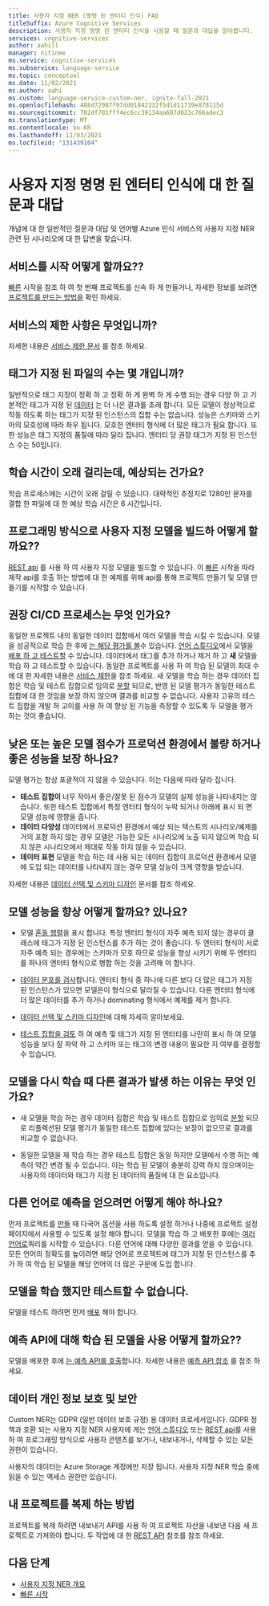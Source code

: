 ```yaml
---
title: 사용자 지정 NER (명명 된 엔터티 인식) FAQ
titleSuffix: Azure Cognitive Services
description: 사용자 지정 명명 된 엔터티 인식을 사용할 때 질문과 대답을 알아봅니다.
services: cognitive-services
author: aahill
manager: nitinme
ms.service: cognitive-services
ms.subservice: language-service
ms.topic: conceptual
ms.date: 11/02/2021
ms.author: aahi
ms.custom: language-service-custom-ner, ignite-fall-2021
ms.openlocfilehash: 488d72987f97dd01842332f5d1d11739e878115d
ms.sourcegitcommit: 702df701fff4ec6cc39134aa607d023c766adec3
ms.translationtype: MT
ms.contentlocale: ko-KR
ms.lasthandoff: 11/03/2021
ms.locfileid: "131439104"
---
```

# <a name="frequently-asked-questions-for-custom-named-entity-recognition"></a>사용자 지정 명명 된 엔터티 인식에 대 한 질문과 대답

개념에 대 한 일반적인 질문과 대답 및 언어별 Azure 인식 서비스의 사용자 지정 NER 관련 된 시나리오에 대 한 답변을 찾습니다.

## <a name="how-do-i-get-started-with-the-service"></a>서비스를 시작 어떻게 할까요??

[빠른](./quickstart.md) 시작을 참조 하 여 첫 번째 프로젝트를 신속 하 게 만들거나, 자세한 정보를 보려면 [프로젝트를 만드는 방법을](how-to/create-project.md) 확인 하세요.

## <a name="what-are-the-service-limits"></a>서비스의 제한 사항은 무엇입니까?

자세한 내용은 [서비스 제한 문서](service-limits.md) 를 참조 하세요.

## <a name="how-many-tagged-files-are-needed"></a>태그가 지정 된 파일의 수는 몇 개입니까?

일반적으로 태그 지정이 정확 하 고 정확 하 게 완벽 하 게 수행 되는 경우 다양 하 고 기본적인 태그가 지정 된 [데이터](how-to/tag-data.md) 는 더 나은 결과를 초래 합니다. 모든 모델이 정상적으로 작동 하도록 하는 태그가 지정 된 인스턴스의 집합 수는 없습니다. 성능은 스키마와 스키마의 모호성에 따라 좌우 됩니다. 모호한 엔터티 형식에 더 많은 태그가 필요 합니다. 또한 성능은 태그 지정의 품질에 따라 달라 집니다. 엔터티 당 권장 태그가 지정 된 인스턴스 수는 50입니다.

## <a name="training-is-taking-a-long-time-is-this-expected"></a>학습 시간이 오래 걸리는데, 예상되는 건가요?

학습 프로세스에는 시간이 오래 걸릴 수 있습니다. 대략적인 추정치로 1280만 문자를 결합 한 파일에 대 한 예상 학습 시간은 6 시간입니다.

## <a name="how-do-i-build-my-custom-model-programmatically"></a>프로그래밍 방식으로 사용자 지정 모델을 빌드하 어떻게 할까요??

[REST api](https://aka.ms/ct-authoring-swagger) 를 사용 하 여 사용자 지정 모델을 빌드할 수 있습니다. 이 [빠른](quickstart.md?pivots=rest-api) 시작을 따라 제작 api를 호출 하는 방법에 대 한 예제를 위해 api를 통해 프로젝트 만들기 및 모델 만들기를 시작할 수 있습니다.

## <a name="what-is-the-recommended-cicd-process"></a>권장 CI/CD 프로세스는 무엇 인가요?

동일한 프로젝트 내의 동일한 데이터 집합에서 여러 모델을 학습 시킬 수 있습니다. 모델을 성공적으로 학습 한 후에 [는 해당 평가를 볼](how-to/view-model-evaluation.md)수 있습니다. [언어 스튜디오](https://aka.ms/languageStudio)에서 모델을 [배포 하 고 테스트할](quickstart.md#deploy-your-model) 수 있습니다. 데이터에서 태그를 추가 하거나 제거 하 고 **새** 모델을 학습 하 고 테스트할 수 있습니다. 동일한 프로젝트를 사용 하 여 학습 된 모델의 최대 수에 대 한 자세한 내용은 [서비스 제한](service-limits.md)을 참조 하세요. 새 모델을 학습 하는 경우 데이터 집합은 학습 및 테스트 집합으로 임의로 [분할](how-to/train-model.md#data-split) 되므로, 반영 된 모델 평가가 동일한 테스트 집합에 대 한 것임을 보장 하지 않으며 결과를 비교할 수 없습니다. 사용자 고유의 테스트 집합을 개발 하 고이를 사용 하 여 향상 된 기능을 측정할 수 있도록 두 모델을 평가 하는 것이 좋습니다.

## <a name="does-a-low-or-high-model-score-guarantee-bad-or-good-performance-in-production"></a>낮은 또는 높은 모델 점수가 프로덕션 환경에서 불량 하거나 좋은 성능을 보장 하나요?

모델 평가는 항상 포괄적이 지 않을 수 있습니다. 이는 다음에 따라 달라 집니다.
* **테스트 집합이** 너무 작아서 좋은/잘못 된 점수가 모델의 실제 성능을 나타내지는 않습니다. 또한 테스트 집합에서 특정 엔터티 형식이 누락 되거나 아래에 표시 되 면 모델 성능에 영향을 줍니다.
* **데이터 다양성** 데이터에서 프로덕션 환경에서 예상 되는 텍스트의 시나리오/예제를 거의 포함 하지 않는 경우 모델은 가능한 모든 시나리오에 노출 되지 않으며 학습 되지 않은 시나리오에서 제대로 작동 하지 않을 수 있습니다.
* **데이터 표현** 모델을 학습 하는 데 사용 되는 데이터 집합이 프로덕션 환경에서 모델에 도입 되는 데이터를 나타내지 않는 경우 모델 성능이 크게 영향을 받습니다.

자세한 내용은 [데이터 선택 및 스키마 디자인](how-to/design-schema.md) 문서를 참조 하세요.

## <a name="how-do-i-improve-model-performance"></a>모델 성능을 향상 어떻게 할까요? 있나요?

* 모델 [혼동 행렬](how-to/view-model-evaluation.md)을 표시 합니다. 특정 엔터티 형식이 자주 예측 되지 않는 경우이 클래스에 태그가 지정 된 인스턴스를 추가 하는 것이 좋습니다. 두 엔터티 형식이 서로 자주 예측 되는 경우에는 스키마가 모호 하므로 성능을 향상 시키기 위해 두 엔터티를 하나의 엔터티 형식으로 병합 하는 것을 고려해 야 합니다.

* [데이터 분포를 검사](how-to/improve-model.md#examine-data-distribution)합니다. 엔터티 형식 중 하나에 다른 보다 더 많은 태그가 지정 된 인스턴스가 있으면 모델은이 형식으로 달라질 수 있습니다. 다른 엔터티 형식에 더 많은 데이터를 추가 하거나 dominating 형식에서 예제를 제거 합니다.

* [데이터 선택 및 스키마 디자인](how-to/design-schema.md)에 대해 자세히 알아보세요.

* [테스트 집합을 검토](how-to/improve-model.md) 하 여 예측 및 태그가 지정 된 엔터티를 나란히 표시 하 여 모델 성능을 보다 잘 파악 하 고 스키마 또는 태그의 변경 내용이 필요한 지 여부를 결정할 수 있습니다.

## <a name="why-do-i-get-different-results-when-i-retrain-my-model"></a>모델을 다시 학습 때 다른 결과가 발생 하는 이유는 무엇 인가요?

* 새 모델을 학습 하는 경우 데이터 집합은 학습 및 테스트 집합으로 임의로 [분할](how-to/train-model.md#data-split) 되므로 리플렉션된 모델 평가가 동일한 테스트 집합에 있다는 보장이 없으므로 결과를 비교할 수 없습니다.

* 동일한 모델을 재 학습 하는 경우 테스트 집합은 동일 하지만 모델에서 수행 하는 예측이 약간 변경 될 수 있습니다. 이는 학습 된 모델이 충분히 강력 하지 않으며이는 사용자의 데이터와 태그가 지정 된 데이터의 품질에 대 한 요소입니다.

## <a name="how-do-i-get-predictions-in-different-languages"></a>다른 언어로 예측을 얻으려면 어떻게 해야 하나요?

먼저 프로젝트를 [만들](how-to/create-project.md) 때 다국어 옵션을 사용 하도록 설정 하거나 나중에 프로젝트 설정 페이지에서 사용할 수 있도록 설정 해야 합니다. 모델을 학습 하 고 배포한 후에는 [여러 언어로](language-support.md#multiple-language-support)쿼리를 시작할 수 있습니다. 다른 언어에 대해 다양한 결과를 얻을 수 있습니다. 모든 언어의 정확도를 높이려면 해당 언어로 프로젝트에 태그가 지정 된 인스턴스를 추가 하 여 학습 된 모델을 해당 언어의 더 많은 구문에 도입 합니다.

## <a name="i-trained-my-model-but-i-cant-test-it"></a>모델을 학습 했지만 테스트할 수 없습니다.

모델을 테스트 하려면 먼저 [배포](quickstart.md#deploy-your-model) 해야 합니다. 

## <a name="how-do-i-use-my-trained-model-for-the-prediction-api"></a>예측 API에 대해 학습 된 모델을 사용 어떻게 할까요??

모델을 배포한 후에 [는 예측 API를 호출](how-to/call-api.md)합니다. 자세한 내용은 [예측 API 참조](https://aka.ms/ct-runtime-swagger) 를 참조 하세요.

## <a name="data-privacy-and-security"></a>데이터 개인 정보 보호 및 보안

Custom NER는 GDPR (일반 데이터 보호 규정) 용 데이터 프로세서입니다. GDPR 정책과 호환 되는 사용자 지정 NER 사용자에 게는 [언어 스튜디오](https://aka.ms/languageStudio) 또는 [REST api](https://aka.ms/ct-authoring-swagger)를 사용 하 여 프로그래밍 방식으로 사용자 콘텐츠를 보거나, 내보내거나, 삭제할 수 있는 모든 권한이 있습니다.

사용자의 데이터는 Azure Storage 계정에만 저장 됩니다. 사용자 지정 NER 학습 중에 읽을 수 있는 액세스 권한만 있습니다.

## <a name="how-to-clone-my-project"></a>내 프로젝트를 복제 하는 방법

프로젝트를 복제 하려면 내보내기 API를 사용 하 여 프로젝트 자산을 내보낸 다음 새 프로젝트로 가져와야 합니다. 두 작업에 대 한 [REST API](https://aka.ms/ct-authoring-swagger) 참조를 참조 하세요.

## <a name="next-steps"></a>다음 단계

* [사용자 지정 NER 개요](overview.md)
* [빠른 시작](quickstart.md)
